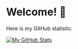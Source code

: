 # Welcome! 👋
Here is my GitHub statistic:

[![My GitHub Stats](https://github-readme-stats.vercel.app/api/?username=TheFerryn&count_private=true&theme=tokyonight&showicons=true)]()





